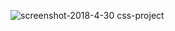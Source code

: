 
![screenshot-2018-4-30 css-project](https://user-images.githubusercontent.com/24230243/39444767-1dc3e49a-4cb9-11e8-81ab-1c6575f442df.png)
